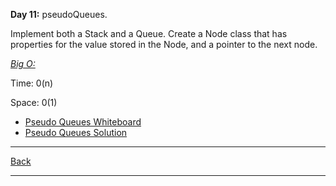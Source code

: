 **Day 11:** pseudoQueues.

Implement both a Stack and a Queue. Create a Node class that has properties for the value stored in the Node, and a pointer to the next node.

<u>*Big O:*</u>

Time: 0(n)

Space: 0(1)

- [Pseudo Queues Whiteboard](../../assets/stacks-and-queues.png)
- [Pseudo Queues Solution](pseudoQueue.js)

---
[Back](../../README.md)

---
